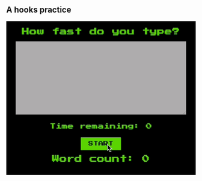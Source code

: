 ## A hooks practice 
![Hooks-Practice](https://github.com/Debiday/scrimba-react/blob/master/speed-typing-game/public/speed.gif)
